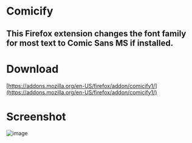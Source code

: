 # Comicify
## This Firefox extension changes the font family for most text to Comic Sans MS if installed.

# Download
[https://addons.mozilla.org/en-US/firefox/addon/comicify1/](https://addons.mozilla.org/en-US/firefox/addon/comicify1/)

# Screenshot
![image](https://github.com/user-attachments/assets/e10cfb5a-d0ed-43bd-9501-5b0ec7372c5a)
